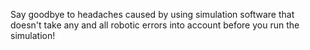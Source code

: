 Say goodbye to headaches caused by using simulation software that doesn't take any and all robotic errors into account before you run the simulation!

